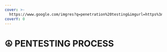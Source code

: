```yaml
---
cover: >-
  https://www.google.com/imgres?q=penetration%20testing&imgurl=https%3A%2F%2Fmssolutions.ca%2Fwp-content%2Fuploads%2F2023%2F01%2FComment-fonctionne-un-test-dintrusion-1024x683.png&imgrefurl=https%3A%2F%2Fmssolutions.ca%2Fen%2Fblogue%2Fcybersecurite-en%2Fhow-a-penetration-test-works%2F&docid=TZhjF30DzZOfHM&tbnid=UkwArp6p768i5M&vet=12ahUKEwjZ552yuO-IAxXNRmcHHfe_OnAQM3oFCIMBEAA..i&w=1024&h=683&hcb=2&ved=2ahUKEwjZ552yuO-IAxXNRmcHHfe_OnAQM3oFCIMBEAA
coverY: 0
---
```


# ☮️ PENTESTING PROCESS

